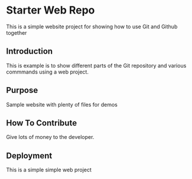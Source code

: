 # Starter Web Repo

This is a simple website project for showing how to use Git and Github together

## Introduction

This is example is to show different parts of the Git repository and various commmands using a web project.

## Purpose

Sample website with plenty of files for demos

## How To Contribute

Give lots of money to the developer.

## Deployment

This is a simple simple web project
